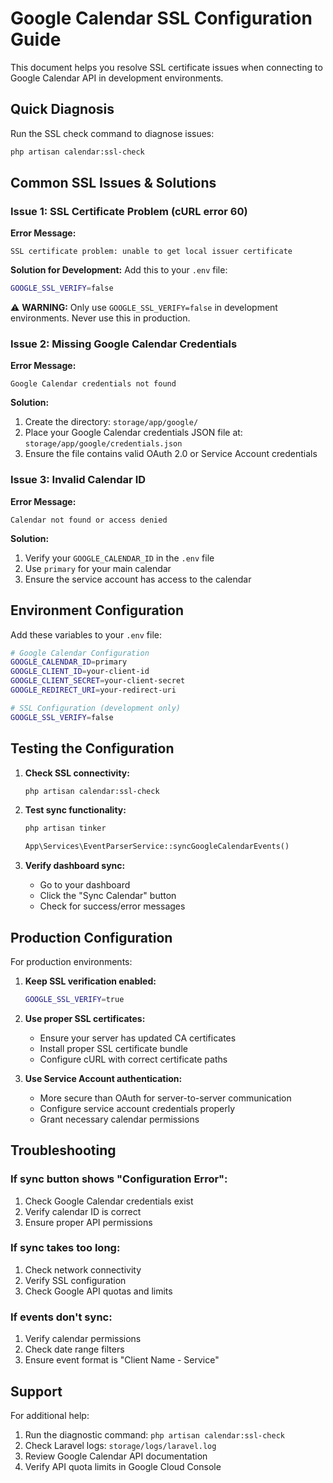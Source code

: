 # Google Calendar SSL Configuration Guide

This document helps you resolve SSL certificate issues when connecting to Google Calendar API in development environments.

## Quick Diagnosis

Run the SSL check command to diagnose issues:

```bash
php artisan calendar:ssl-check
```

## Common SSL Issues & Solutions

### Issue 1: SSL Certificate Problem (cURL error 60)

**Error Message:** 
```
SSL certificate problem: unable to get local issuer certificate
```

**Solution for Development:**
Add this to your `.env` file:
```bash
GOOGLE_SSL_VERIFY=false
```

⚠️ **WARNING:** Only use `GOOGLE_SSL_VERIFY=false` in development environments. Never use this in production.

### Issue 2: Missing Google Calendar Credentials

**Error Message:**
```
Google Calendar credentials not found
```

**Solution:**
1. Create the directory: `storage/app/google/`
2. Place your Google Calendar credentials JSON file at: `storage/app/google/credentials.json`
3. Ensure the file contains valid OAuth 2.0 or Service Account credentials

### Issue 3: Invalid Calendar ID

**Error Message:**
```
Calendar not found or access denied
```

**Solution:**
1. Verify your `GOOGLE_CALENDAR_ID` in the `.env` file
2. Use `primary` for your main calendar
3. Ensure the service account has access to the calendar

## Environment Configuration

Add these variables to your `.env` file:

```bash
# Google Calendar Configuration
GOOGLE_CALENDAR_ID=primary
GOOGLE_CLIENT_ID=your-client-id
GOOGLE_CLIENT_SECRET=your-client-secret
GOOGLE_REDIRECT_URI=your-redirect-uri

# SSL Configuration (development only)
GOOGLE_SSL_VERIFY=false
```

## Testing the Configuration

1. **Check SSL connectivity:**
   ```bash
   php artisan calendar:ssl-check
   ```

2. **Test sync functionality:**
   ```bash
   php artisan tinker
   ```
   ```php
   App\Services\EventParserService::syncGoogleCalendarEvents()
   ```

3. **Verify dashboard sync:**
   - Go to your dashboard
   - Click the "Sync Calendar" button
   - Check for success/error messages

## Production Configuration

For production environments:

1. **Keep SSL verification enabled:**
   ```bash
   GOOGLE_SSL_VERIFY=true
   ```

2. **Use proper SSL certificates:**
   - Ensure your server has updated CA certificates
   - Install proper SSL certificate bundle
   - Configure cURL with correct certificate paths

3. **Use Service Account authentication:**
   - More secure than OAuth for server-to-server communication
   - Configure service account credentials properly
   - Grant necessary calendar permissions

## Troubleshooting

### If sync button shows "Configuration Error":
1. Check Google Calendar credentials exist
2. Verify calendar ID is correct
3. Ensure proper API permissions

### If sync takes too long:
1. Check network connectivity
2. Verify SSL configuration
3. Check Google API quotas and limits

### If events don't sync:
1. Verify calendar permissions
2. Check date range filters
3. Ensure event format is "Client Name - Service"

## Support

For additional help:
1. Run the diagnostic command: `php artisan calendar:ssl-check`
2. Check Laravel logs: `storage/logs/laravel.log`
3. Review Google Calendar API documentation
4. Verify API quota limits in Google Cloud Console